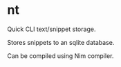 # nt
Quick CLI text/snippet storage.

Stores snippets to an sqlite database.

Can be compiled using Nim compiler.
